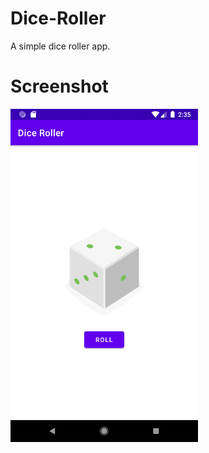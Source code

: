 # Dice-Roller
A simple dice roller app.

# Screenshot
<img align="left" alt="App Screenshot" width="300px" src="https://github.com/ak523/Dice-Roller/blob/master/Screenshot_1622451942.png" />
